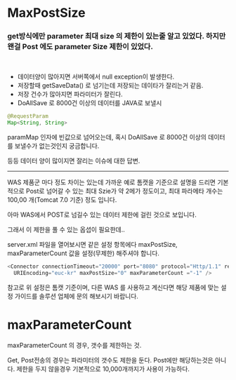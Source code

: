 # MaxPostSize


### get방식에만 parameter 최대 size 의 제한이 있는줄 알고 있었다. 하지만 왠걸 Post 에도 parameter Size 제한이 있었다.

<br>



- 데이터양이 많아지면 서버쪽에서 null exception이 발생한다.
- 저장할때 getSaveData() 로 넘기는데 저장되는 데이타가 잘리는거 같음.
- 저장 건수가 많아지면 파라미터가 잘린다.
- DoAllSave 로 8000건 이상의 데이터를 JAVA로 보낼시 
```java
@RequestParam
Map<String, String>
```

paramMap 인자에 빈값으로 넘어오는데,
혹시 DoAllSave 로 8000건 이상의 데이터를 보낼수가 없는것인지 궁금합니다.

등등 데이터 양이 많이지면 잘리는 이슈에 대한 답변.

-------------------------------------

WAS 제품군 마다 정도 차이는 있는데 가까운 예로 톰캣을 기준으로 설명을 드리면 기본적으로 Post로 넘어갈 수 있는 최대 Szie가 약 2메가 정도이고, 최대 파라메타 개수는 100,00 개(Tomcat 7.0 기준) 정도 입니다.

아마 WAS에서 POST로 넘길수 있는 데이터 제한에 걸린 것으로 보입니다.

그래서 이 제한을 풀 수 있는 옵셥이 필요한데..

server.xml 파일을 열어보시면 같은 설정 항목에다 maxPostSize, maxParameterCount 값을 설정(무제한) 해주셔야 합니다.

```java
<Connector connectionTimeout="20000" port="8080" protocol="Http/1.1" redirectPort="8443"
  URIEncoding="euc-kr" maxPostSize="0"​ maxParameterCount ="-1" />
```


참고로 위 설정은 톰캣 기준이며, 다른 WAS 를 사용하고 계신다면 해당 제품에 맞는 설정 가이드를 솔루션 업체에 문의 해보시기 바랍니다.



# maxParameterCount 

maxParameterCount 의 경우, 갯수를 제한하는 것.

Get, Post전송의 경우는 파라미터의 갯수도 제한을 둔다. Post에만 해당하는것은 아니다. 제한을 두지 않을경우 기본적으로 10,000개까지가 사용이 가능하다.


<!-- 2021.09.16 -->